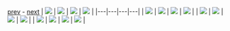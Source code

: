 
[prev](gal_8.md) - [next](gal_10.md)
| [![](../thumb/uncompressed_scenario_training_training.tfrecord-00273-of-01000.gif)](../vid/uncompressed_scenario_training_training.tfrecord-00273-of-01000.gif)  | [![](../thumb/uncompressed_scenario_training_training.tfrecord-00125-of-01000.gif)](../vid/uncompressed_scenario_training_training.tfrecord-00125-of-01000.gif)  | [![](../thumb/uncompressed_scenario_training_training.tfrecord-00145-of-01000.gif)](../vid/uncompressed_scenario_training_training.tfrecord-00145-of-01000.gif)  | [![](../thumb/uncompressed_scenario_training_training.tfrecord-00045-of-01000.gif)](../vid/uncompressed_scenario_training_training.tfrecord-00045-of-01000.gif)  |
|---|---|---|---|
| [![](../thumb/uncompressed_scenario_training_training.tfrecord-00135-of-01000.gif)](../vid/uncompressed_scenario_training_training.tfrecord-00135-of-01000.gif)  | [![](../thumb/uncompressed_scenario_training_training.tfrecord-00096-of-01000.gif)](../vid/uncompressed_scenario_training_training.tfrecord-00096-of-01000.gif)  | [![](../thumb/uncompressed_scenario_training_training.tfrecord-00183-of-01000.gif)](../vid/uncompressed_scenario_training_training.tfrecord-00183-of-01000.gif)  | [![](../thumb/uncompressed_scenario_training_training.tfrecord-00229-of-01000.gif)](../vid/uncompressed_scenario_training_training.tfrecord-00229-of-01000.gif)  |
| [![](../thumb/uncompressed_scenario_training_training.tfrecord-00024-of-01000.gif)](../vid/uncompressed_scenario_training_training.tfrecord-00024-of-01000.gif)  | [![](../thumb/uncompressed_scenario_training_training.tfrecord-00250-of-01000.gif)](../vid/uncompressed_scenario_training_training.tfrecord-00250-of-01000.gif)  | [![](../thumb/uncompressed_scenario_training_training.tfrecord-00014-of-01000.gif)](../vid/uncompressed_scenario_training_training.tfrecord-00014-of-01000.gif)  | [![](../thumb/uncompressed_scenario_training_training.tfrecord-00168-of-01000.gif)](../vid/uncompressed_scenario_training_training.tfrecord-00168-of-01000.gif)  |
| [![](../thumb/uncompressed_scenario_training_training.tfrecord-00063-of-01000.gif)](../vid/uncompressed_scenario_training_training.tfrecord-00063-of-01000.gif)  | [![](../thumb/uncompressed_scenario_training_training.tfrecord-00070-of-01000.gif)](../vid/uncompressed_scenario_training_training.tfrecord-00070-of-01000.gif)  | [![](../thumb/uncompressed_scenario_training_training.tfrecord-00087-of-01000.gif)](../vid/uncompressed_scenario_training_training.tfrecord-00087-of-01000.gif)  | [![](../thumb/uncompressed_scenario_training_training.tfrecord-00095-of-01000.gif)](../vid/uncompressed_scenario_training_training.tfrecord-00095-of-01000.gif)  |
